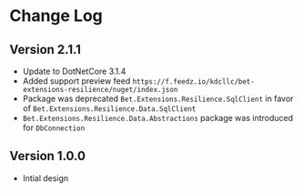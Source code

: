 
Change Log
===============================================================================

Version 2.1.1
----------------------------
 * Update to DotNetCore 3.1.4
 * Added support preview feed  `https://f.feedz.io/kdcllc/bet-extensions-resilience/nuget/index.json`
 * Package was deprecated `Bet.Extensions.Resilience.SqlClient` in favor of `Bet.Extensions.Resilience.Data.SqlClient`
 * `Bet.Extensions.Resilience.Data.Abstractions` package was introduced for `DbConnection`

Version 1.0.0
----------------------------
 * Intial design
